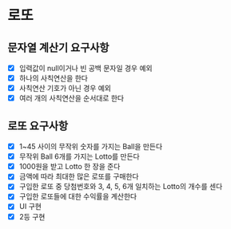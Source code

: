 # 로또

## 문자열 계산기 요구사항

- [X] 입력값이 null이거나 빈 공백 문자일 경우 예외
- [X] 하나의 사칙연산을 한다
- [X] 사칙연산 기호가 아닌 경우 예외
- [X] 여러 개의 사칙연산을 순서대로 한다

## 로또 요구사항

- [X] 1~45 사이의 무작위 숫자를 가지는 Ball을 만든다
- [X] 무작위 Ball 6개를 가지는 Lotto를 만든다
- [X] 1000원을 받고 Lotto 한 장을 준다
- [X] 금액에 따라 최대한 많은 로또를 구매한다
- [X] 구입한 로또 중 당첨번호와 3, 4, 5, 6개 일치하는 Lotto의 개수를 센다
- [X] 구입한 로또들에 대한 수익률을 계산한다
- [X] UI 구현
- [X] 2등 구현
